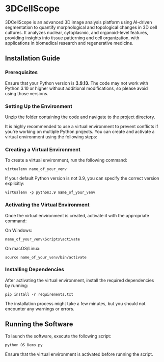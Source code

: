 # 3DCellScope

3DCellScope is an advanced 3D image analysis platform using AI-driven segmentation to quantify morphological and topological changes in 3D cell cultures. It analyzes nuclear, cytoplasmic, and organoid-level features, providing insights into tissue patterning and cell organization, with applications in biomedical research and regenerative medicine.

## Installation Guide

### Prerequisites

Ensure that your Python version is **3.9.13**. The code may not work with Python 3.10 or higher without additional modifications, so please avoid using those versions.

### Setting Up the Environment

Unzip the folder containing the code and navigate to the project directory.

It is highly recommended to use a virtual environment to prevent conflicts if you're working on multiple Python projects. You can create and activate a virtual environment using the following steps:

### Creating a Virtual Environment

To create a virtual environment, run the following command:

`virtualenv name_of_your_venv`

If your default Python version is not 3.9, you can specify the correct version explicitly:

`virtualenv -p python3.9 name_of_your_venv`

### Activating the Virtual Environment

Once the virtual environment is created, activate it with the appropriate command:

On Windows:

`name_of_your_venv\Scripts\activate`

On macOS/Linux:

`source name_of_your_venv/bin/activate`

### Installing Dependencies

After activating the virtual environment, install the required dependencies by running:

`pip install -r requirements.txt`

The installation process might take a few minutes, but you should not encounter any warnings or errors.

## Running the Software

To launch the software, execute the following script:

`python OS_Demo.py`

Ensure that the virtual environment is activated before running the script.